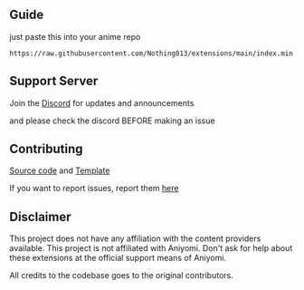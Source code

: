 ## Guide

just paste this into your anime repo 
```
https://raw.githubusercontent.com/Nothing013/extensions/main/index.min.json
```

## Support Server

Join the [Discord](https://discord.gg/vut4mmXQzU) for updates and announcements

and please check the discord BEFORE making an issue

## Contributing

[Source code](https://github.com/Kohi-den/extensions-source) and [Template](https://github.com/aniyomiorg/aniyomi-extensions/blob/master/CONTRIBUTING.md)

If you want to report issues, report them [here](https://github.com/Kohi-den/extensions-source/issues/new/choose)

## Disclaimer

This project does not have any affiliation with the content providers available.
This project is not affiliated with Aniyomi.
Don't ask for help about these extensions at the official support means of Aniyomi.

All credits to the codebase goes to the original contributors.

